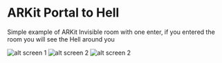 # ARKit Portal to Hell

Simple example of ARKit
Invisible room with one enter, if you entered the room you will see the Hell around you

![alt screen 1](https://raw.githubusercontent.com/KonstantinSt77/AR_Portal_to_Hell/master/icon%20simple%20weather/screenshots/Weather1.jpg)
![alt screen 2](https://raw.githubusercontent.com/KonstantinSt77/AR_Portal_to_Hell/master/icon%20simple%20weather/screenshots/Weather2.jpg)
![alt screen 2](https://raw.githubusercontent.com/KonstantinSt77/AR_Portal_to_Hell/master/icon%20simple%20weather/screenshots/Weather2.jpg)
